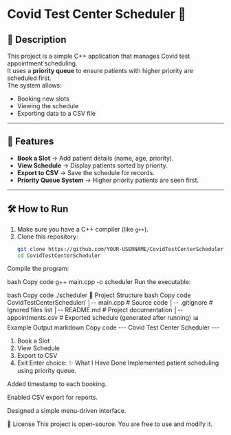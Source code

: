 # Covid Test Center Scheduler 🏥

## 📌 Description
This project is a simple C++ application that manages Covid test appointment scheduling.  
It uses a **priority queue** to ensure patients with higher priority are scheduled first.  
The system allows:
- Booking new slots
- Viewing the schedule
- Exporting data to a CSV file

---

## 🚀 Features
- **Book a Slot** → Add patient details (name, age, priority).  
- **View Schedule** → Display patients sorted by priority.  
- **Export to CSV** → Save the schedule for records.  
- **Priority Queue System** → Higher priority patients are seen first.  

---

## 🛠️ How to Run
1. Make sure you have a C++ compiler (like `g++`).  
2. Clone this repository:
   ```bash
   git clone https://github.com/YOUR-USERNAME/CovidTestCenterScheduler.git
   cd CovidTestCenterScheduler
Compile the program:

bash
Copy code
g++ main.cpp -o scheduler
Run the executable:

bash
Copy code
./scheduler
📂 Project Structure
bash
Copy code
CovidTestCenterScheduler/
│-- main.cpp         # Source code
│-- .gitignore       # Ignored files list
│-- README.md        # Project documentation
│-- appointments.csv # Exported schedule (generated after running)
📊 Example Output
markdown
Copy code
--- Covid Test Center Scheduler ---
1. Book a Slot
2. View Schedule
3. Export to CSV
4. Exit
Enter choice:
✨ What I Have Done
Implemented patient scheduling using priority queue.

Added timestamp to each booking.

Enabled CSV export for reports.

Designed a simple menu-driven interface.

📜 License
This project is open-source. You are free to use and modify it.